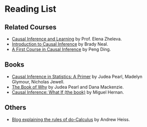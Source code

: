 # Reading List

## Related Courses

- [Causal Inference and Learning](https://www.cs.uic.edu/~elena/courses/fall19/cs594cil.html) by Prof. Elena Zheleva.
- [Introduction to Causal Inference](https://www.bradyneal.com/causal-inference-course) by Brady Neal.
- [A First Course in Causal Inference](https://arxiv.org/pdf/2305.18793.pdf) by Peng Ding.

## Books

- [Causal Inference in Statistics: A Primer](https://ebookcentral.proquest.com/lib/uva/detail.action?docID=7104473) by Judea Pearl, Madelyn Glymour, Nicholas Jewell.
- [The Book of Why](https://en.wikipedia.org/wiki/The_Book_of_Why) by Judea Pearl and Dana Mackenzie.
- [Causal Inference: What If (the book)](https://www.hsph.harvard.edu/miguel-hernan/causal-inference-book/) by Miguel Hernan.

## Others

- [Blog explaining the rules of do-Calculus](https://www.andrewheiss.com/blog/2021/09/07/do-calculus-backdoors/) by Andrew Heiss.
<!-- ## 1. Word Embeddings

- Yin and Shen [On the Dimensionality of Word Embedding](http://papers.nips.cc/paper/7368-on-the-dimensionality-of-word-embedding). NeurIPS 2018
- Athiwaratkun et al. [Probabilistic FastText for Multi-Sense Word Embeddings](https://aclanthology.coli.uni-saarland.de/papers/P18-1001/p18-1001). ACL 2018
- Peters et al. [Deep Contextualized Word Representations](https://aclanthology.coli.uni-saarland.de/papers/N18-1202/n18-1202). NAACL 2018
- Peters et al. [Dissecting Contextual Word Embeddings: Architecture and Representation](https://aclanthology.coli.uni-saarland.de/papers/D18-1179/d18-1179). EMNLP 2018
- Devlin et al. [BERT: Pre-training of Deep Bidirectional Transformers for Language Understanding](https://arxiv.org/abs/1810.04805). 2018
- Wendlandt et al. [Factors Influencing the Surprising Instability of Word Embeddings](https://aclanthology.info/papers/N18-1190/n18-1190). NAACL 2018

## 2. Text Representation

- Conneau et al. [What you can cram into a single \$&!#* vector: Probing sentence embeddings for linguistic properties](https://aclanthology.coli.uni-saarland.de/papers/P18-1198/p18-1198). ACL 2018
- Narayan et al. [Document Modeling with External Attention for Sentence Extraction](https://aclanthology.coli.uni-saarland.de/papers/P18-1188/p18-1188). ACL 2018
- Poliak et al. [Collecting Diverse Natural Language Inference Problems for Sentence Representation Evaluation](http://aclweb.org/anthology/D18-1007). EMNLP 2018
- Duan et al. [Learning Sentence Representations over Tree Structures for Target-Dependent Classification](https://aclanthology.info/papers/N18-1051/n18-1051). NAACL 2018

## 3. Question Answering

- Min et al. [Efficient and Robust Question Answering from Minimal Context over Documents](https://aclanthology.coli.uni-saarland.de/papers/P18-1160/p18-1160). ACL 2018
- Yang et al. [HotpotQA: A Dataset for Diverse, Explainable Multi-hop Question Answering](https://aclanthology.coli.uni-saarland.de/papers/D18-1259/d18-1259). EMNLP 2018
- Sugawara et al. [What Makes Reading Comprehension Questions Easier](http://aclweb.org/anthology/D18-1453). EMNLP 2018
- Kaushik and Lipton [How Much Reading Does Reading Comprehension Require? A Critical Investigation of Popular Benchmarks](http://aclweb.org/anthology/D18-1546). EMNLP 2018
- Sachan and Xing [Self-Training for Jointly Learning to Ask and Answer Questions](https://aclanthology.info/papers/N18-1058/n18-1058). NAACL 2018

## 4. Commonsense Reasoning and Language Related AI Problems

- Gao et al. [What Action Causes This? Towards Naive Physical Action-Effect Prediction](https://aclanthology.coli.uni-saarland.de/papers/P18-1086/p18-1086). ACL 2018
- Mihaylov and Frank [Knowledgeable Reader: Enhancing Cloze-Style Reading Comprehension with External Commonsense Knowledge](https://aclanthology.coli.uni-saarland.de/papers/P18-1076/p18-1076). ACL 2018
- Bauer et al. [Commonsense for Generative Multi-Hop Question Answering Tasks](https://aclanthology.coli.uni-saarland.de/papers/D18-1454/d18-1454). EMNLP 2018
- Tandon et al. [Reasoning about Actions and State Changes by Injecting Commonsense Knowledge](https://aclanthology.coli.uni-saarland.de/papers/D18-1006/d18-1006). EMNLP 2018


## 5. Machine Translation

- Artetxe et al. [Unsupervised Neural Machine Translation](https://openreview.net/forum?id=Sy2ogebAW). ICLR 2018
- Prabhumoye et al. [Stype Transfer Through Back-Translation](https://aclanthology.coli.uni-saarland.de/papers/P18-1080/p18-1080). ACL 2018
- Schulz et al. [A Stochastic Decoder for Neural Machine Translation](https://aclanthology.coli.uni-saarland.de/papers/P18-1115/p18-1115). ACL 2018
- Miculicich et al. [Document-Level Neural Machine Translation with Hierarchical Attention Networks](https://aclanthology.coli.uni-saarland.de/papers/D18-1325/d18-1325). EMNLP 2018
- Grangier and Auli [QuickEdit: Editing Text & Translations by Crossing Words Out](https://aclanthology.info/papers/N18-1025/n18-1025). NAACL 2018

## 6. Document Summarization

- Chen and Bansal [Fast Abstractive Summarization with Reinforce-Selected Sentence Rewriting](https://aclanthology.coli.uni-saarland.de/papers/P18-1063/p18-1063). ACL 2018
- Kedzie et al. [Content Selection in Deep Learning Models of Summarization](http://aclweb.org/anthology/D18-1208). EMNLP 2018
- Dong et al. [BanditSum: Extractive Summarization as a Contextual Bandit](https://aclanthology.coli.uni-saarland.de/papers/D18-1409/d18-1409). EMNLP 2018
- Amplayo et al. [Entity Commonsense Representation for Neural Abstractive Summarization](https://aclanthology.info/papers/N18-1064/n18-1064). NAACL 2018

## 7. Conversational Modeling

- Zhang et al. [Learning to Control the Specificity in Neural Response Generation](https://aclanthology.coli.uni-saarland.de/papers/P18-1102/p18-1102). ACL 2018
- Li and Sun [A Syntactically Constrained Bidirectional-Asynchronous Approach for Emotional Conversation Generation](https://aclanthology.coli.uni-saarland.de/papers/D18-1071/d18-1071). EMNLP 2018
- Liu et al. [Knowledge Diffusion for Neural Dialogue Generation](https://aclanthology.coli.uni-saarland.de/papers/P18-1138/p18-1138). ACL 2018
- Parthasarathi and Pineau [Extending Neural Generative Conversational Model using External Knowledge Sources](http://aclweb.org/anthology/D18-1073). EMNLP 2018
- Park et al. [A Hierarchical Latent Structure for Variational Conversation Modeling](https://aclanthology.info/papers/N18-1162/n18-1162). NAACL 2018
- Zeng et al. [Microblog Conversation Recommendation via Joint Modeling of Topics and Discourse](https://aclanthology.info/papers/N18-1035/n18-1035). NAACL 2018

## 8. Text Generation

- Logeswaran et al. [Content preserving text generation with attribute controls](http://papers.nips.cc/paper/7757-content-preserving-text-generation-with-attribute-controls). NeurIPS 2018
- Nie et al. [Operation-guided Neural Networks for High Fidelity Data-To-Text Generation](https://aclanthology.coli.uni-saarland.de/papers/D18-1422/d18-1422). EMNLP 2018
- Xu et al. [A Skeleton-Based Model for Promoting Coherence Among Sentences in Narrative Story Generation](http://aclweb.org/anthology/D18-1462). EMNLP 2018
- Fan et al. [Hierarchical Neural Story Generation](https://aclanthology.coli.uni-saarland.de/papers/P18-1082/p18-1082). ACL 2018
- Ma et al. [Query and Output: Generating Words by Querying Distributed Word Representations for Paraphrase Generation](https://aclanthology.info/papers/N18-1018/n18-1018). NAACL 2018
- Clark et al. [Neural Text Generation in Stories Using Entity Representations as Context](https://aclanthology.info/papers/N18-1204/n18-1204). NAACL 2018


## 9. Explainable Models

- Son et al. [Causal Explanation Analysis on Social Media](https://aclanthology.coli.uni-saarland.de/papers/D18-1372/d18-1372). EMNLP 2018
- Singh et al. [Hierarchical interpretations for neural network predictions](https://openreview.net/forum?id=SkEqro0ctQ). ICLR 2019
- Chen et al. [L-Shapley and C-Shapley: Efficient Model Interpretation for Structured Data](https://openreview.net/forum?id=S1E3Ko09F7). ICLR 2019
- Plumb et al. [Model Agnostic Supervised Local Explanations](http://papers.nips.cc/paper/7518-model-agnostic-supervised-local-explanations). NeurIPS 2018

## 10. GANs and Adversarial Learning

- Subramanian et al. [Towards Text Generation with Adversarially Learned Neural Outlines](http://papers.nips.cc/paper/7983-towards-text-generation-with-adversarially-learned-neural-outlines). NeurIPS 2018
- Glockner et al. [Breaking NLI Systems with Sentences that Require Simple Lexical Inferences](https://aclanthology.coli.uni-saarland.de/papers/P18-2103/p18-2103). ACL 2018
- Alzantot et al. [Generating Natural Language Adversarial Examples](https://aclanthology.coli.uni-saarland.de/papers/D18-1316/d18-1316). EMNLP 2018 -->
